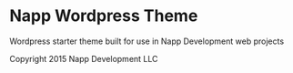 # Napp Wordpress Theme
Wordpress starter theme built for use in Napp Development web projects

Copyright 2015 Napp Development LLC